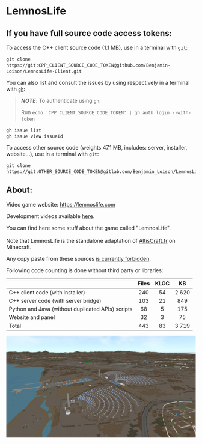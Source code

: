# LemnosLife

## If you have full source code access tokens:

To access the C++ client source code (1.1 MB), use in a terminal with [`git`](https://git-scm.com):

```
git clone https://git:CPP_CLIENT_SOURCE_CODE_TOKEN@github.com/Benjamin-Loison/LemnosLife-Client.git
```

You can also list and consult the issues by using respectively in a terminal with [`gh`](https://cli.github.com):

> **_NOTE_**: To authenticate using `gh`:
>
> Run `echo 'CPP_CLIENT_SOURCE_CODE_TOKEN' | gh auth login --with-token`

```
gh issue list
gh issue view issueId
```

To access other source code (weights 47.1 MB, includes: server, installer, website...), use in a terminal with `git`:

```
git clone https://git:OTHER_SOURCE_CODE_TOKEN@gitlab.com/Benjamin_Loison/LemnosLife.git
```

## About:

Video game website: https://lemnoslife.com

Development videos available [here](https://www.youtube.com/playlist?list=PLKAl8tt2R8Oeg5qoeuomTXmPNjVvGKCxt).

You can find here some stuff about the game called "LemnosLife".<br/><br/>
Note that LemnosLife is the standalone adaptation of [AltisCraft.fr](https://github.com/Benjamin-Loison/AltisCraft.fr) on Minecraft.

Any copy paste from these sources [is currently forbidden](https://docs.github.com/en/repositories/managing-your-repositorys-settings-and-features/customizing-your-repository/licensing-a-repository#choosing-the-right-license).

Following code counting is done without third party or libraries:

|                                                   | Files | KLOC | KB    |
| --------------------------------------------------|:-----:|:----:|:-----:|
| C++ client code (with installer)                  | 240   | 54   | 2 620 |
| C++ server code (with server bridge)              | 103   | 21   | 849   |
| Python and Java (without duplicated APIs) scripts | 68    | 5    | 175   |
| Website and panel                                 | 32    | 3    | 75    |
| Total                                             | 443   | 83   | 3 719 |

<!--![alt text](https://github.com/Benjamin-Loison/LemnosLife/raw/master/website/Website/Media/Pictures/1.png)-->
![alt text](https://github.com/Benjamin-Loison/LemnosLife/raw/master/gallery/Altis%20from%20sky.png)
